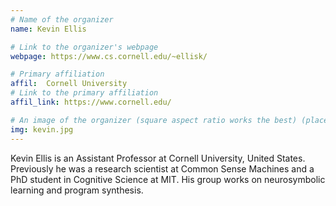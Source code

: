 ```yaml
---
# Name of the organizer
name: Kevin Ellis 

# Link to the organizer's webpage
webpage: https://www.cs.cornell.edu/~ellisk/

# Primary affiliation
affil:  Cornell University
# Link to the primary affiliation
affil_link: https://www.cornell.edu/

# An image of the organizer (square aspect ratio works the best) (place in the `assets/img/organizers` directory)
img: kevin.jpg
---
```


Kevin Ellis is an Assistant Professor at Cornell University, United States. Previously he was a research scientist at Common Sense Machines and a PhD student in Cognitive Science at MIT. His group works on neurosymbolic learning and program synthesis.
